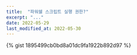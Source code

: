 ```yaml
---
title:  "파워쉘 스크립트 실행 권한?"
excerpt: "..."
date: 2022-05-29
last_modified_at: 2022-05-30
---
```

{% gist 1895499cb0bd8a01dc9fa1922b892d97 %}
